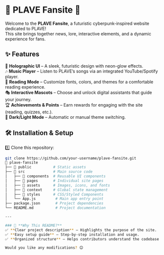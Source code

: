 # 🌌 PLAVE Fansite 🌌  

Welcome to the **PLAVE Fansite**, a futuristic cyberpunk-inspired website dedicated to PLAVE!  
This site brings together news, lore, interactive elements, and a dynamic experience for fans.  

## ✨ Features  
🚀 **Holographic UI** – A sleek, futuristic design with neon-glow effects.  
🎶 **Music Player** – Listen to PLAVE’s songs via an integrated YouTube/Spotify player.  
📜 **Reading Mode** – Customize fonts, colors, and themes for a comfortable reading experience.  
🎭 **Interactive Mascots** – Choose and unlock digital assistants that guide your journey.  
🏆 **Achievements & Points** – Earn rewards for engaging with the site (reading, quizzes, etc.).  
🌙 **Dark/Light Mode** – Automatic or manual theme switching.  

## 🛠️ Installation & Setup  

1️⃣ Clone this repository:  
```sh
git clone https://github.com/your-username/plave-fansite.git
📂 plave-fansite  
├── 📁 public          # Static assets  
├── 📁 src             # Main source code  
│   ├── 📁 components  # Reusable UI components  
│   ├── 📁 pages       # Individual site pages  
│   ├── 📁 assets      # Images, icons, and fonts  
│   ├── 📁 context     # Global state management  
│   ├── 📁 styles      # CSS/Styled Components  
│   └── App.js         # Main app entry point  
├── package.json       # Project dependencies  
└── README.md          # Project documentation  

---

### 🔹 **Why This README?**
✅ **Clear project description** – Highlights the purpose of the site.  
✅ **Easy setup guide** – Step-by-step installation and usage.  
✅ **Organized structure** – Helps contributors understand the codebase.  

Would you like any modifications? 😊

